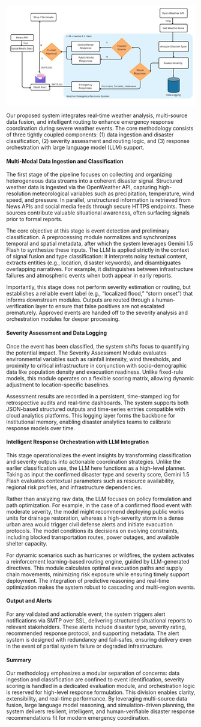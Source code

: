 <p align="center">
  <img src="static/assets/img/method.jpg" alt="System Workflow Diagram" width="700"/>
</p>


Our proposed system integrates real-time weather analysis, multi-source data fusion, and intelligent routing to enhance emergency response coordination during severe weather events. The core methodology consists of three tightly coupled components: (1) data ingestion and disaster classification, (2) severity assessment and routing logic, and (3) response orchestration with large language model (LLM) support.

#### Multi-Modal Data Ingestion and Classification
The first stage of the pipeline focuses on collecting and organizing heterogeneous data streams into a coherent disaster signal. Structured weather data is ingested via the OpenWeather API, capturing high-resolution meteorological variables such as precipitation, temperature, wind speed, and pressure. In parallel, unstructured information is retrieved from News APIs and social media feeds through secure HTTPS endpoints. These sources contribute valuable situational awareness, often surfacing signals prior to formal reports.

The core objective at this stage is event detection and preliminary classification. A preprocessing module normalizes and synchronizes temporal and spatial metadata, after which the system leverages Gemini 1.5 Flash to synthesize these inputs. The LLM is applied strictly in the context of signal fusion and type classification: it interprets noisy textual content, extracts entities (e.g., location, disaster keywords), and disambiguates overlapping narratives. For example, it distinguishes between infrastructure failures and atmospheric events when both appear in early reports.

Importantly, this stage does not perform severity estimation or routing, but establishes a reliable event label (e.g., “localized flood,” “storm onset”) that informs downstream modules. Outputs are routed through a human-verification layer to ensure that false positives are not escalated prematurely. Approved events are handed off to the severity analysis and orchestration modules for deeper processing.

#### Severity Assessment and Data Logging
Once the event has been classified, the system shifts focus to quantifying the potential impact. The Severity Assessment Module evaluates environmental variables such as rainfall intensity, wind thresholds, and proximity to critical infrastructure in conjunction with socio-demographic data like population density and evacuation readiness. Unlike fixed-rule models, this module operates on a flexible scoring matrix, allowing dynamic adjustment to location-specific baselines.

Assessment results are recorded in a persistent, time-stamped log for retrospective audits and real-time dashboards. The system supports both JSON-based structured outputs and time-series entries compatible with cloud analytics platforms. This logging layer forms the backbone for institutional memory, enabling disaster analytics teams to calibrate response models over time.

#### Intelligent Response Orchestration with LLM Integration
This stage operationalizes the event insights by transforming classification and severity outputs into actionable coordination strategies. Unlike the earlier classification use, the LLM here functions as a high-level planner. Taking as input the confirmed disaster type and severity score, Gemini 1.5 Flash evaluates contextual parameters such as resource availability, regional risk profiles, and infrastructure dependencies.

Rather than analyzing raw data, the LLM focuses on policy formulation and path optimization. For example, in the case of a confirmed flood event with moderate severity, the model might recommend deploying public works units for drainage restoration, whereas a high-severity storm in a dense urban area would trigger civil defense alerts and initiate evacuation protocols. The model conditions its decisions on evolving constraints, including blocked transportation routes, power outages, and available shelter capacity.

For dynamic scenarios such as hurricanes or wildfires, the system activates a reinforcement learning-based routing engine, guided by LLM-generated directives. This module calculates optimal evacuation paths and supply chain movements, minimizing risk exposure while ensuring timely support deployment. The integration of predictive reasoning and real-time optimization makes the system robust to cascading and multi-region events.

#### Output and Alerts
For any validated and actionable event, the system triggers alert notifications via SMTP over SSL, delivering structured situational reports to relevant stakeholders. These alerts include disaster type, severity rating, recommended response protocol, and supporting metadata. The alert system is designed with redundancy and fail-safes, ensuring delivery even in the event of partial system failure or degraded infrastructure.

#### Summary
Our methodology emphasizes a modular separation of concerns: data ingestion and classification are confined to event identification, severity scoring is handled in a dedicated evaluation module, and orchestration logic is reserved for high-level response formulation. This division enables clarity, extensibility, and real-time performance. By leveraging multi-source data fusion, large language model reasoning, and simulation-driven planning, the system delivers resilient, intelligent, and human-verifiable disaster response recommendations fit for modern emergency coordination.

